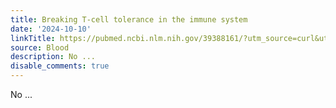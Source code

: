 ```yaml
---
title: Breaking T-cell tolerance in the immune system
date: '2024-10-10'
linkTitle: https://pubmed.ncbi.nlm.nih.gov/39388161/?utm_source=curl&utm_medium=rss&utm_campaign=journals&utm_content=7603509&fc=None&ff=20241011200419&v=2.18.0.post9+e462414
source: Blood
description: No ...
disable_comments: true
---
```

No ...